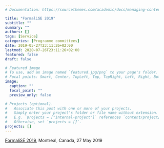 ```yaml
---
# Documentation: https://sourcethemes.com/academic/docs/managing-content/

title: "FormaliSE 2019"
subtitle: ""
summary: ""
authors: []
tags: [Service]
categories: [Programme committees]
date: 2019-05-27T23:11:26+02:00
lastmod: 2020-07-26T23:11:26+02:00
featured: false
draft: false

# Featured image
# To use, add an image named `featured.jpg/png` to your page's folder.
# Focal points: Smart, Center, TopLeft, Top, TopRight, Left, Right, BottomLeft, Bottom, BottomRight.
image:
  caption: ""
  focal_point: ""
  preview_only: false

# Projects (optional).
#   Associate this post with one or more of your projects.
#   Simply enter your project's folder or file name without extension.
#   E.g. `projects = ["internal-project"]` references `content/project/deep-learning/index.md`.
#   Otherwise, set `projects = []`.
projects: []
---
```

[FormaliSE 2019](https://www.formalise.org/content/formalise-2019), Montreal, Canada, 27 May 2019
